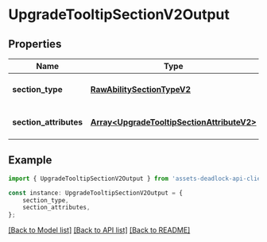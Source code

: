 # UpgradeTooltipSectionV2Output


## Properties

Name | Type | Description | Notes
------------ | ------------- | ------------- | -------------
**section_type** | [**RawAbilitySectionTypeV2**](RawAbilitySectionTypeV2.md) |  | [optional] [default to undefined]
**section_attributes** | [**Array&lt;UpgradeTooltipSectionAttributeV2&gt;**](UpgradeTooltipSectionAttributeV2.md) |  | [optional] [default to undefined]

## Example

```typescript
import { UpgradeTooltipSectionV2Output } from 'assets-deadlock-api-client';

const instance: UpgradeTooltipSectionV2Output = {
    section_type,
    section_attributes,
};
```

[[Back to Model list]](../README.md#documentation-for-models) [[Back to API list]](../README.md#documentation-for-api-endpoints) [[Back to README]](../README.md)
